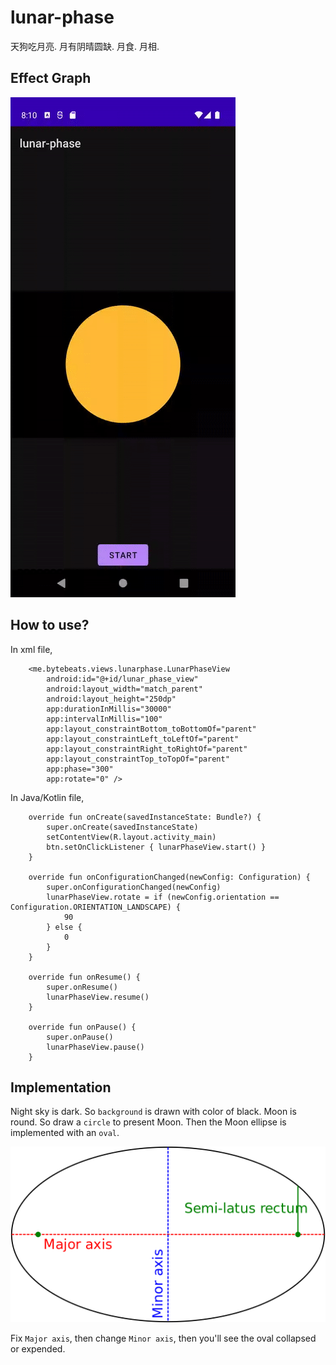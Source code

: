 # lunar-phase
天狗吃月亮. 月有阴晴圆缺. 月食. 月相.

## Effect Graph

<img src="/media/lunar_phase.gif" width="360" height="800"/>

## How to use?

In xml file, 

```
    <me.bytebeats.views.lunarphase.LunarPhaseView
        android:id="@+id/lunar_phase_view"
        android:layout_width="match_parent"
        android:layout_height="250dp"
        app:durationInMillis="30000"
        app:intervalInMillis="100"
        app:layout_constraintBottom_toBottomOf="parent"
        app:layout_constraintLeft_toLeftOf="parent"
        app:layout_constraintRight_toRightOf="parent"
        app:layout_constraintTop_toTopOf="parent"
        app:phase="300"
        app:rotate="0" />

```

In Java/Kotlin file, 

```
    override fun onCreate(savedInstanceState: Bundle?) {
        super.onCreate(savedInstanceState)
        setContentView(R.layout.activity_main)
        btn.setOnClickListener { lunarPhaseView.start() }
    }

    override fun onConfigurationChanged(newConfig: Configuration) {
        super.onConfigurationChanged(newConfig)
        lunarPhaseView.rotate = if (newConfig.orientation == Configuration.ORIENTATION_LANDSCAPE) {
            90
        } else {
            0
        }
    }

    override fun onResume() {
        super.onResume()
        lunarPhaseView.resume()
    }

    override fun onPause() {
        super.onPause()
        lunarPhaseView.pause()
    }
```

## Implementation

Night sky is dark. So `background` is drawn with color of black.
Moon is round. So draw a `circle` to present Moon.
Then the Moon ellipse is implemented with an `oval`.

![Ellipse](media/ellipse.png)

Fix `Major axis`, then change `Minor axis`, then you'll see the oval collapsed or expended.
